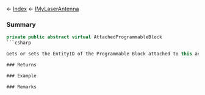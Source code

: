 ← [Index](Api-Index) ← [IMyLaserAntenna](Sandbox.ModAPI.Ingame.IMyLaserAntenna)

### Summary

```csharp
private public abstract virtual AttachedProgrammableBlock
```csharp

Gets or sets the EntityID of the Programmable Block attached to this antenna.

### Returns

### Example

### Remarks


